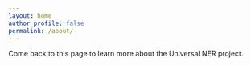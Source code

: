 ```yaml
---
layout: home
author_profile: false
permalink: /about/
---
```



Come back to this page to learn more about the Universal NER project.